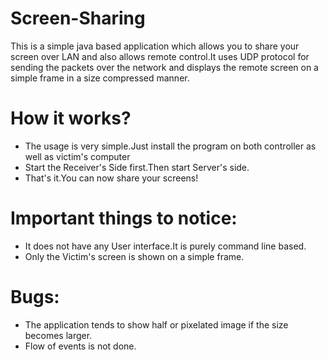 # Screen-Sharing
This is a simple java based application which allows you to share your screen over LAN and also allows remote control.It uses UDP protocol for sending the packets over the network and displays the remote screen on a simple frame in a size compressed manner.

# How it works?
- The usage is very simple.Just install the program on both controller as well as victim's computer
- Start the Receiver's Side first.Then start Server's side.
- That's it.You can now share your screens!

# Important things to notice:
- It does not have any User interface.It is purely command line based.
- Only the Victim's screen is shown on a simple frame.

# Bugs:
- The application tends to show half or pixelated image if the size becomes larger.
- Flow of events is not done.

